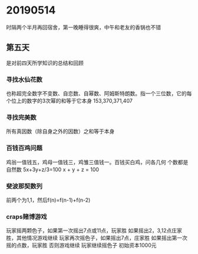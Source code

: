 # 20190514
时隔两个半月再回宿舍，第一晚睡得很爽，中午和老友的香锅也不错

## 第五天
是对前四天所学知识的总结和回顾

### 寻找水仙花数
也称超完全数字不变数、自恋数、自幂数、阿姆斯特朗数。指一个三位数，它的每个位上的数字的3次幂的和等于它本身
153,370,371,407

### 寻找完美数
所有真因数（除自身之外的因数）之和等于本身

### 百钱百鸡问题
鸡翁一值钱五，鸡母一值钱三，鸡雏三值钱一。百钱买白鸡，问各几何
个数都是自然数
5x+3y+z/3=100
x + y + z = 100

### 斐波那契数列
前两个为1,1，然后f(n)=f(n-1)+f(n-2)

### craps赌博游戏
玩家摇两颗色子，如果第一次摇出7点或11点，玩家胜
如果摇出2，3,12点庄家胜，其他情况游戏继续
玩家再次摇色子，如果摇出7点，庄家胜
如果摇出第一次摇的点数，玩家胜
否则游戏继续 玩家继续摇色子
初始资本1000元